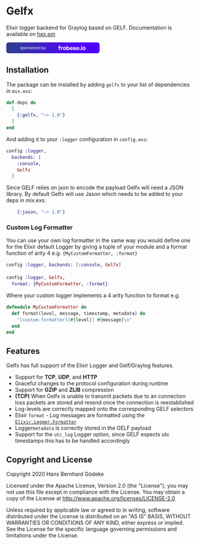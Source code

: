 # Gelfx

Elixir logger backend for Graylog based on GELF.
Documentation is available on [hex.pm](https://hexdocs.pm/gelfx)

<a href="https://frobese.io/" target="_blank"><img src="images/banner-frobeseio.png" alt="frobese.io logo" width="250"/></a>

## Installation

The package can be installed by adding `gelfx` to your list of dependencies in `mix.exs`:

```elixir
def deps do
  [
    {:gelfx, "~> 1.0"}
  ]
end
```

And adding it to your `:logger` configuration in `config.exs`:

```elixir
config :logger,
  backends: [
    :console,
    Gelfx
  ]
```

Since GELF relies on json to encode the payload Gelfx will need a JSON library. By default Gelfx will use Jason which needs to be added to your deps in mix.exs:

```elixir
    {:jason, "~> 1.0"}
```

### Custom Log Formatter

You can use your own log formatter in the same way you would define one
for the Elixir default Logger by giving a tuple of your module and a format
function of arity 4 e.g. `{MyCustomFormatter, :format}`

```elixir
config :logger, backends: [:console, Gelfx]

config :logger, Gelfx,
  format: {MyCustomFormatter, :format}
```

Where your custom logger implements a 4 arity function to format e.g.

```elixir
defmodule MyCustomFormatter do
  def format(level, message, timestamp, metadata) do
    "[custom-formatter][#{level}] #{message}\n"
  end
end
```

## Features

Gelfx has full support of the Elixir Logger and Gelf/Graylog features.

- Support for __TCP__, __UDP__, and __HTTP__
- Graceful changes to the protocol configuration during runtime
- Support for __GZIP__ and __ZLIB__ compression
- __(TCP)__ When Gelfx is unable to transmit packets due to an connection loss packets are stored and resend once the connection is reestablished
- Log-levels are correctly mapped onto the corresponding GELF selectors
- Elixir `format` - Log messages are formatted using the [`Elixir.Logger.Formatter`](https://hexdocs.pm/logger/Logger.Formatter.html)
- Logger`metadata` is correctly stored in the GELF payload
- Support for the `utc_log` Logger option, since GELF expects utc timestamps this has to be handled accordingly

## Copyright and License

Copyright 2020 Hans Bernhard Gödeke

Licensed under the Apache License, Version 2.0 (the "License");
you may not use this file except in compliance with the License.
You may obtain a copy of the License at http://www.apache.org/licenses/LICENSE-2.0

Unless required by applicable law or agreed to in writing, software
distributed under the License is distributed on an "AS IS" BASIS,
WITHOUT WARRANTIES OR CONDITIONS OF ANY KIND, either express or implied.
See the License for the specific language governing permissions and
limitations under the License.
